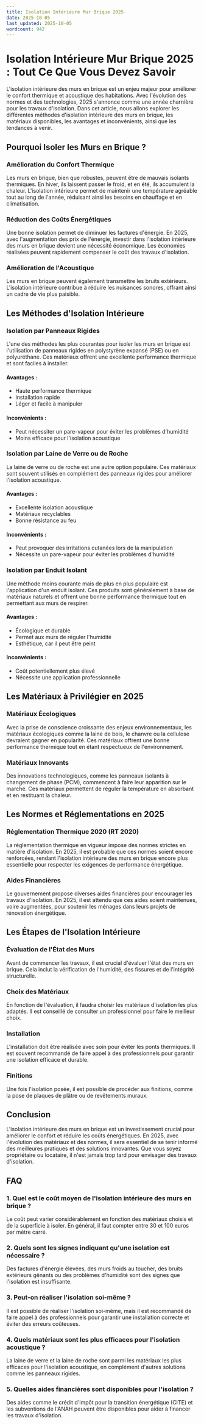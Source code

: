 ```yaml
---
title: Isolation Intérieure Mur Brique 2025
date: 2025-10-05
last_updated: 2025-10-05
wordcount: 942
---
```


# Isolation Intérieure Mur Brique 2025 : Tout Ce Que Vous Devez Savoir

L'isolation intérieure des murs en brique est un enjeu majeur pour améliorer le confort thermique et acoustique des habitations. Avec l'évolution des normes et des technologies, 2025 s'annonce comme une année charnière pour les travaux d'isolation. Dans cet article, nous allons explorer les différentes méthodes d'isolation intérieure des murs en brique, les matériaux disponibles, les avantages et inconvénients, ainsi que les tendances à venir.

## Pourquoi Isoler les Murs en Brique ?

### Amélioration du Confort Thermique

Les murs en brique, bien que robustes, peuvent être de mauvais isolants thermiques. En hiver, ils laissent passer le froid, et en été, ils accumulent la chaleur. L'isolation intérieure permet de maintenir une température agréable tout au long de l'année, réduisant ainsi les besoins en chauffage et en climatisation.

### Réduction des Coûts Énergétiques

Une bonne isolation permet de diminuer les factures d'énergie. En 2025, avec l'augmentation des prix de l'énergie, investir dans l'isolation intérieure des murs en brique devient une nécessité économique. Les économies réalisées peuvent rapidement compenser le coût des travaux d'isolation.

### Amélioration de l'Acoustique

Les murs en brique peuvent également transmettre les bruits extérieurs. L'isolation intérieure contribue à réduire les nuisances sonores, offrant ainsi un cadre de vie plus paisible.

## Les Méthodes d'Isolation Intérieure

### Isolation par Panneaux Rigides

L'une des méthodes les plus courantes pour isoler les murs en brique est l'utilisation de panneaux rigides en polystyrène expansé (PSE) ou en polyuréthane. Ces matériaux offrent une excellente performance thermique et sont faciles à installer.

#### Avantages :
- Haute performance thermique
- Installation rapide
- Léger et facile à manipuler

#### Inconvénients :
- Peut nécessiter un pare-vapeur pour éviter les problèmes d'humidité
- Moins efficace pour l'isolation acoustique

### Isolation par Laine de Verre ou de Roche

La laine de verre ou de roche est une autre option populaire. Ces matériaux sont souvent utilisés en complément des panneaux rigides pour améliorer l'isolation acoustique.

#### Avantages :
- Excellente isolation acoustique
- Matériaux recyclables
- Bonne résistance au feu

#### Inconvénients :
- Peut provoquer des irritations cutanées lors de la manipulation
- Nécessite un pare-vapeur pour éviter les problèmes d'humidité

### Isolation par Enduit Isolant

Une méthode moins courante mais de plus en plus populaire est l'application d'un enduit isolant. Ces produits sont généralement à base de matériaux naturels et offrent une bonne performance thermique tout en permettant aux murs de respirer.

#### Avantages :
- Écologique et durable
- Permet aux murs de réguler l'humidité
- Esthétique, car il peut être peint

#### Inconvénients :
- Coût potentiellement plus élevé
- Nécessite une application professionnelle

## Les Matériaux à Privilégier en 2025

### Matériaux Écologiques

Avec la prise de conscience croissante des enjeux environnementaux, les matériaux écologiques comme la laine de bois, le chanvre ou la cellulose devraient gagner en popularité. Ces matériaux offrent une bonne performance thermique tout en étant respectueux de l'environnement.

### Matériaux Innovants

Des innovations technologiques, comme les panneaux isolants à changement de phase (PCM), commencent à faire leur apparition sur le marché. Ces matériaux permettent de réguler la température en absorbant et en restituant la chaleur.

## Les Normes et Réglementations en 2025

### Réglementation Thermique 2020 (RT 2020)

La réglementation thermique en vigueur impose des normes strictes en matière d'isolation. En 2025, il est probable que ces normes soient encore renforcées, rendant l'isolation intérieure des murs en brique encore plus essentielle pour respecter les exigences de performance énergétique.

### Aides Financières

Le gouvernement propose diverses aides financières pour encourager les travaux d'isolation. En 2025, il est attendu que ces aides soient maintenues, voire augmentées, pour soutenir les ménages dans leurs projets de rénovation énergétique.

## Les Étapes de l'Isolation Intérieure

### Évaluation de l'État des Murs

Avant de commencer les travaux, il est crucial d'évaluer l'état des murs en brique. Cela inclut la vérification de l'humidité, des fissures et de l'intégrité structurelle.

### Choix des Matériaux

En fonction de l'évaluation, il faudra choisir les matériaux d'isolation les plus adaptés. Il est conseillé de consulter un professionnel pour faire le meilleur choix.

### Installation

L'installation doit être réalisée avec soin pour éviter les ponts thermiques. Il est souvent recommandé de faire appel à des professionnels pour garantir une isolation efficace et durable.

### Finitions

Une fois l'isolation posée, il est possible de procéder aux finitions, comme la pose de plaques de plâtre ou de revêtements muraux.

## Conclusion

L'isolation intérieure des murs en brique est un investissement crucial pour améliorer le confort et réduire les coûts énergétiques. En 2025, avec l'évolution des matériaux et des normes, il sera essentiel de se tenir informé des meilleures pratiques et des solutions innovantes. Que vous soyez propriétaire ou locataire, il n'est jamais trop tard pour envisager des travaux d'isolation.

## FAQ

### 1. Quel est le coût moyen de l'isolation intérieure des murs en brique ?

Le coût peut varier considérablement en fonction des matériaux choisis et de la superficie à isoler. En général, il faut compter entre 30 et 100 euros par mètre carré.

### 2. Quels sont les signes indiquant qu'une isolation est nécessaire ?

Des factures d'énergie élevées, des murs froids au toucher, des bruits extérieurs gênants ou des problèmes d'humidité sont des signes que l'isolation est insuffisante.

### 3. Peut-on réaliser l'isolation soi-même ?

Il est possible de réaliser l'isolation soi-même, mais il est recommandé de faire appel à des professionnels pour garantir une installation correcte et éviter des erreurs coûteuses.

### 4. Quels matériaux sont les plus efficaces pour l'isolation acoustique ?

La laine de verre et la laine de roche sont parmi les matériaux les plus efficaces pour l'isolation acoustique, en complément d'autres solutions comme les panneaux rigides.

### 5. Quelles aides financières sont disponibles pour l'isolation ?

Des aides comme le crédit d'impôt pour la transition énergétique (CITE) et les subventions de l'ANAH peuvent être disponibles pour aider à financer les travaux d'isolation.